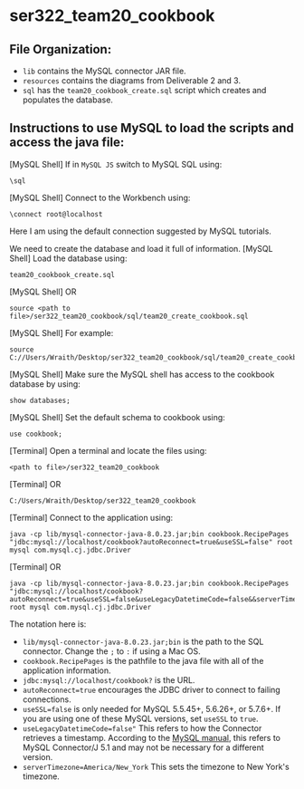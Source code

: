 # ser322_team20_cookbook

## File Organization:

- `lib` contains the MySQL connector JAR file.
- `resources` contains the diagrams from Deliverable 2 and 3.
- `sql` has the `team20_cookbook_create.sql` script which creates and populates the database.

## Instructions to use MySQL to load the scripts and access the java file:

[MySQL Shell] If in `MySQL JS` switch to MySQL SQL using:
```
\sql
```

[MySQL Shell] Connect to the Workbench using:
```
\connect root@localhost
```

Here I am using the default connection suggested by MySQL tutorials.

We need to create the database and load it full of information.
[MySQL Shell] Load the database using:
```
team20_cookbook_create.sql
```
[MySQL Shell] OR
```
source <path to file>/ser322_team20_cookbook/sql/team20_create_cookbook.sql
```
[MySQL Shell] For example:
```
source C://Users/Wraith/Desktop/ser322_team20_cookbook/sql/team20_create_cookbook.sql
```

[MySQL Shell] Make sure the MySQL shell has access to the cookbook database by using:
```
show databases;
```

[MySQL Shell] Set the default schema to cookbook using:
```
use cookbook;
```

[Terminal] Open a terminal and locate the files using:
```
<path to file>/ser322_team20_cookbook
```
[Terminal] OR
```
C:/Users/Wraith/Desktop/ser322_team20_cookbook
```

[Terminal] Connect to the application using:
```
java -cp lib/mysql-connector-java-8.0.23.jar;bin cookbook.RecipePages "jdbc:mysql://localhost/cookbook?autoReconnect=true&useSSL=false" root mysql com.mysql.cj.jdbc.Driver
```
[Terminal] OR
```
java -cp lib/mysql-connector-java-8.0.23.jar;bin cookbook.RecipePages "jdbc:mysql://localhost/cookbook?autoReconnect=true&useSSL=false&useLegacyDatetimeCode=false&&serverTimezone=America/New_York" root mysql com.mysql.cj.jdbc.Driver
```

The notation here is:
- `lib/mysql-connector-java-8.0.23.jar;bin` is the path to the SQL connector. Change the `;` to `:` if using a Mac OS.
- `cookbook.RecipePages` is the pathfile to the java file with all of the application information.
- `jdbc:mysql://localhost/cookbook?` is the URL.
- `autoReconnect=true` encourages the JDBC driver to connect to failing connections. 
- `useSSL=false` is only needed for MySQL 5.5.45+, 5.6.26+, or 5.7.6+. If you are using one of these MySQL versions, set `useSSL` to `true`.
- `useLegacyDatetimeCode=false"` This refers to how the Connector retrieves a timestamp. According to the [MySQL manual](https://dev.mysql.com/doc/connector-j/5.1/en/connector-j-usagenotes-known-issues-limitations.html), this refers to MySQL Connector/J 5.1 and may not be necessary for a different version.
- `serverTimezone=America/New_York` This sets the timezone to New York's timezone.